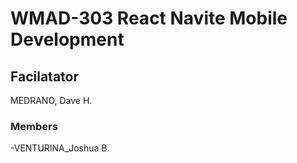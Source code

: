 # WMAD-303 React Navite Mobile Development

## Facilatator 
MEDRANO, Dave H.

### Members
-VENTURINA_Joshua B.

